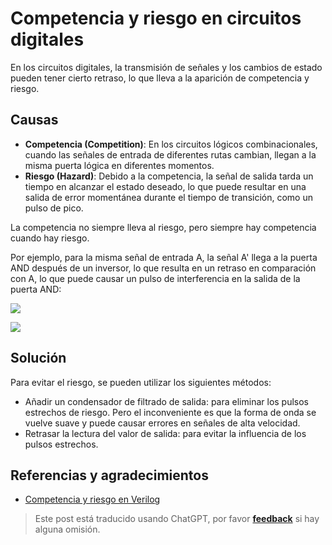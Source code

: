 # Competencia y riesgo en circuitos digitales

En los circuitos digitales, la transmisión de señales y los cambios de estado pueden tener cierto retraso, lo que lleva a la aparición de competencia y riesgo.

## Causas

- **Competencia (Competition)**: En los circuitos lógicos combinacionales, cuando las señales de entrada de diferentes rutas cambian, llegan a la misma puerta lógica en diferentes momentos.
- **Riesgo (Hazard)**: Debido a la competencia, la señal de salida tarda un tiempo en alcanzar el estado deseado, lo que puede resultar en una salida de error momentánea durante el tiempo de transición, como un pulso de pico.

La competencia no siempre lleva al riesgo, pero siempre hay competencia cuando hay riesgo.

Por ejemplo, para la misma señal de entrada A, la señal A' llega a la puerta AND después de un inversor, lo que resulta en un retraso en comparación con A, lo que puede causar un pulso de interferencia en la salida de la puerta AND:

![](https://wiki-media-1253965369.cos.ap-guangzhou.myqcloud.com/img/20220622163331.png)

![](https://wiki-media-1253965369.cos.ap-guangzhou.myqcloud.com/img/20220622163337.png)

## Solución

Para evitar el riesgo, se pueden utilizar los siguientes métodos:

- Añadir un condensador de filtrado de salida: para eliminar los pulsos estrechos de riesgo. Pero el inconveniente es que la forma de onda se vuelve suave y puede causar errores en señales de alta velocidad.
- Retrasar la lectura del valor de salida: para evitar la influencia de los pulsos estrechos.

## Referencias y agradecimientos

- [Competencia y riesgo en Verilog](https://www.runoob.com/w3cnote/verilog-competition-hazard.html)

> Este post está traducido usando ChatGPT, por favor [**feedback**](https://github.com/linyuxuanlin/Wiki_MkDocs/issues/new) si hay alguna omisión.
